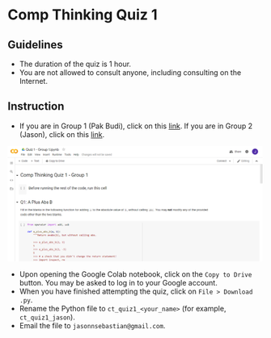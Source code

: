 # Comp Thinking Quiz 1

## Guidelines

- The duration of the quiz is 1 hour.
- You are not allowed to consult anyone, including consulting on the Internet.

## Instruction

- If you are in Group 1 (Pak Budi), click on this [link](https://colab.research.google.com/drive/1K9LAi3nNDEPspY2ic-il5RDmcKaLwh6m). If you are in Group 2 (Jason), click on this [link](https://colab.research.google.com/drive/1n3e2L-r8kax23ACzgiW91TnfG_1M0lDG).

![](docs/1.png)

- Upon opening the Google Colab notebook, click on the `Copy to Drive` button. You may be asked to log in to your Google account. 
- When you have finished attempting the quiz, click on `File > Download .py`.
- Rename the Python file to `ct_quiz1_<your_name>` (for example, `ct_quiz1_jason`).
- Email the file to `jasonnsebastian@gmail.com`.
